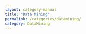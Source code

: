 ```yaml
---
layout: category-manual
title: "Data Mining"
permalink: /categories/datamining/
category: DataMining
---
```

